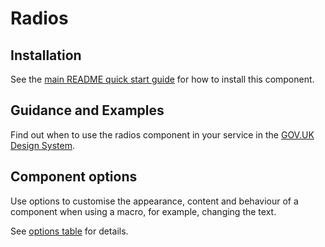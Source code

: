 # Radios

## Installation

See the [main README quick start guide](https://github.com/moaland/moaland-frontend#quick-start) for how to install this component.

## Guidance and Examples

Find out when to use the radios component in your service in the [GOV.UK Design System](https://design-system.service.gov.uk/components/radios).

## Component options

Use options to customise the appearance, content and behaviour of a component when using a macro, for example, changing the text.

See [options table](https://design-system.service.gov.uk/components/radios/#options-radios-example) for details.
